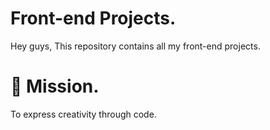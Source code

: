 # Front-end Projects.

Hey guys, This repository contains all my front-end projects.


# 🚀 Mission.
To express creativity through code.




